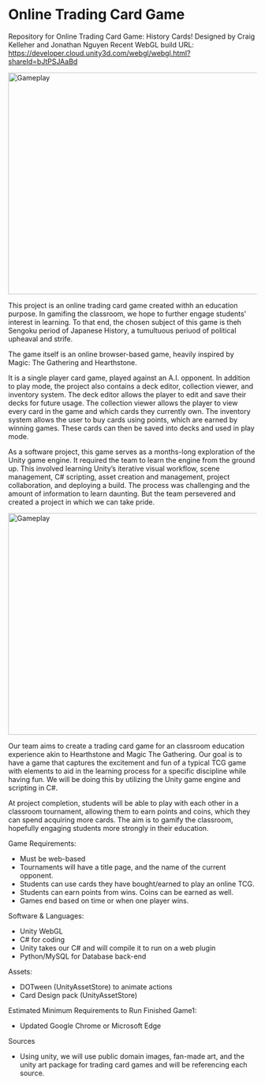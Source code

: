 # Online Trading Card Game
Repository for Online Trading Card Game: History Cards!
 Designed by Craig Kelleher and Jonathan Nguyen
 Recent WebGL build URL: https://developer.cloud.unity3d.com/webgl/webgl.html?shareId=bJtPSJAaBd

<img src="Assets/Intro.gif" alt="Gameplay" width="800" height="450">

This project is an online trading card game created withh an education purpose. In gamifing the classroom, we hope to further engage students' interest in learning. To that end, the chosen subject of this game is theh Sengoku period of Japanese History, a tumultuous periuod of political upheaval and strife. 

The game itself is an online browser-based game, heavily inspired by Magic: The Gathering and Hearthstone.

It is a single player card game, played against an A.I. opponent. In addition to play mode, the project also contains a deck editor, collection viewer, and inventory system.
The deck editor allows the player to edit and save their decks for future usage. The collection viewer allows the player to view every card in the game and which cards they currently own. The inventory system allows the user to buy cards using points, which are earned by winning games. These cards can then be saved into decks and used in play mode.

As a software project, this game serves as a months-long exploration of the Unity game engine. It required the team to learn the engine from the ground up. This involved learning Unity’s iterative visual workflow, scene management, C# scripting, asset creation and management, project collaboration, and deploying a build. The process was challenging and the amount of information to learn daunting. But the team persevered and created a project in which we can take pride.

<img src="Assets/Gameplay2.gif" alt="Gameplay" width="800" height="450">

Our team aims to create a trading card game for an classroom education experience akin to
Hearthstone and Magic The Gathering. Our goal is to have a game that captures the
excitement and fun of a typical TCG game with elements to aid in the learning process for a
specific discipline while having fun. We will be doing this by utilizing the Unity game engine
and scripting in C#.

At project completion, students will be able to play with each other in a classroom tournament, allowing
them to earn points and coins, which they can spend acquiring more cards. The aim is to gamify
the classroom, hopefully engaging students more strongly in their education.

Game Requirements:
- Must be web-based
- Tournaments will have a title page, and the name of the current opponent.
- Students can use cards they have bought/earned to play an online TCG.
- Students can earn points from wins. Coins can be earned as well.
- Games end based on time or when one player wins.

Software & Languages:
- Unity WebGL
- C# for coding
- Unity takes our C# and will compile it to run on a web plugin
- Python/MySQL for Database back-end

Assets:
- DOTween (UnityAssetStore) to animate actions
- Card Design pack (UnityAssetStore)

Estimated Minimum Requirements to Run Finished Game1:
- Updated Google Chrome or Microsoft Edge

Sources
- Using unity, we will use public domain images, fan-made art, and the unity art
package for trading card games and will be referencing each source. 
